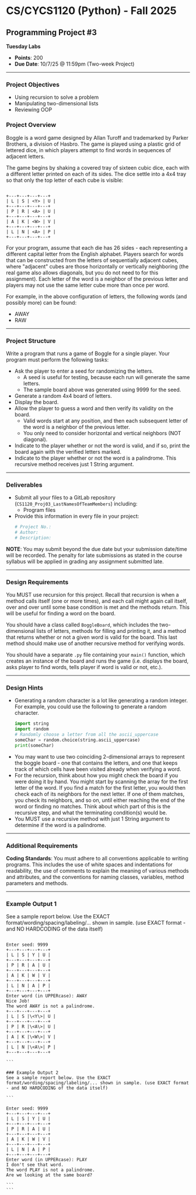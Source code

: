 # CS/CYCS1120 (Python) - Fall 2025
## Programming Project #3
**Tuesday Labs**

-   **Points**: 200
-   **Due Date**: 10/7/25 @ 11:59pm (Two-week Project)

---

### Project Objectives
* Using recursion to solve a problem
* Manipulating two-dimensional lists
* Reviewing OOP

### Project Overview
Boggle is a word game designed by Allan Turoff and trademarked by Parker Brothers, a division of Hasbro. The game is played using a plastic grid of lettered dice, in which players attempt to find words in sequences of adjacent letters.

The game begins by shaking a covered tray of sixteen cubic dice, each with a different letter printed on each of its sides. The dice settle into a 4x4 tray so that only the top letter of each cube is visible:

```

+---+---+---+---+
| L | S | <Y> | U |
+---+---+---+---+
| P | R | <A> | U |
+---+---+---+---+
| A | K | <W> | V |
+---+---+---+---+
| L | N | <A> | P |
+---+---+---+---+

````

For your program, assume that each die has 26 sides - each representing a different capital letter from the English alphabet. Players search for words that can be constructed from the letters of sequentially adjacent cubes, where "adjacent" cubes are those horizontally or vertically neighboring (the real game also allows diagonals, but you do not need to for this assignment). Each letter of the word is a neighbor of the previous letter and players may not use the same letter cube more than once per word.

For example, in the above configuration of letters, the following words (and possibly more) can be found:
* AWAY
* RAW

---

### Project Structure
Write a program that runs a game of Boggle for a single player. Your program must perform the following tasks:
* Ask the player to enter a seed for randomizing the letters.
    * A seed is useful for testing, because each run will generate the same letters.
    * The sample board above was generated using 9999 for the seed.
* Generate a random 4x4 board of letters.
* Display the board.
* Allow the player to guess a word and then verify its validity on the board.
    * Valid words start at any position, and then each subsequent letter of the word is a neighbor of the previous letter.
    * You only need to consider horizontal and vertical neighbors (NOT diagonal).
* Indicate to the player whether or not the word is valid, and if so, print the board again with the verified letters marked.
* Indicate to the player whether or not the word is a palindrome. This recursive method receives just 1 String argument.

---

### Deliverables
* Submit all your files to a GitLab repository (`CS1120_Proj03_LastNamesOfTeamMembers`) including:
    * Program files
* Provide this information in every file in your project:
    ```python
    # Project No.:
    # Author:
    # Description:
    ```
**NOTE**: You may submit beyond the due date but your submission date/time will be recorded. The penalty for late submissions as stated in the course syllabus will be applied in grading any assignment submitted late.

---

### Design Requirements
You MUST use recursion for this project. Recall that recursion is when a method calls itself (one or more times), and each call might again call itself, over and over until some base condition is met and the methods return. This will be useful for finding a word on the board.

You should have a class called `BoggleBoard`, which includes the two-dimensional lists of letters, methods for filling and printing it, and a method that returns whether or not a given word is valid for the board. This last method should make use of another recursive method for verifying words.

You should have a separate `.py` file containing your `main()` function, which creates an instance of the board and runs the game (i.e. displays the board, asks player to find words, tells player if word is valid or not, etc.).

---

### Design Hints
* Generating a random character is a lot like generating a random integer. For example, you could use the following to generate a random character.
    ```python
    import string
    import random
    # Randomly choose a letter from all the ascii_uppercase
    someChar = random.choice(string.ascii_uppercase)
    print(someChar)
    ```
* You may want to use two coinciding 2-dimensional arrays to represent the boggle board - one that contains the letters, and one that keeps track of which cells have been visited already when verifying a word.
* For the recursion, think about how you might check the board if you were doing it by hand. You might start by scanning the array for the first letter of the word. If you find a match for the first letter, you would then check each of its neighbors for the next letter. If one of them matches, you check its neighbors, and so on, until either reaching the end of the word or finding no matches. Think about which part of this is the recursive step, and what the terminating condition(s) would be.
* You MUST use a recursive method with just 1 String argument to determine if the word is a palindrome.

---

### Additional Requirements
**Coding Standards**: You must adhere to all conventions applicable to writing programs. This includes the use of white spaces and indentations for readability, the use of comments to explain the meaning of various methods and attributes, and the conventions for naming classes, variables, method parameters and methods.

---

### Example Output 1
See a sample report below. Use the EXACT format/wording/spacing/labeling/... shown in sample. (use EXACT format - and NO HARDCODING of the data itself)

````

Enter seed: 9999
+---+---+---+---+
| L | S | Y | U |
+---+---+---+---+
| P | R | A | U |
+---+---+---+---+
| A | K | W | V |
+---+---+---+---+
| L | N | A | P |
+---+---+---+---+
Enter word (in UPPERcase): AWAY
Nice Job!
The word AWAY is not a palindrome.
+---+---+---+---+
| L | S |\<Y\>| U |
+---+---+---+---+
| P | R |\<A\>| U |
+---+---+---+---+
| A | K |\<W\>| V |
+---+---+---+---+
| L | N |\<A\>| P |
+---+---+---+---+

```

### Example Output 2
See a sample report below. Use the EXACT format/wording/spacing/labeling/... shown in sample. (use EXACT format - and NO HARDCODING of the data itself)

```

Enter seed: 9999
+---+---+---+---+
| L | S | Y | U |
+---+---+---+---+
| P | R | A | U |
+---+---+---+---+
| A | K | W | V |
+---+---+---+---+
| L | N | A | P |
+---+---+---+---+
Enter word (in UPPERcase): PLAY
I don't see that word.
The word PLAY is not a palindrome.
Are we looking at the same board?

```
```
